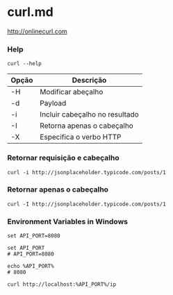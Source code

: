 # curl.md

http://onlinecurl.com

### Help
```properties
curl --help
```

| Opção | Descrição |
|-------|-----------|
-H    | Modificar abeçalho | "Content-type: application/json" |
-d    | Payload | '{"name": "Geilson Ribeiro"}' |
-i    | Incluir cabeçalho no resultado |
-I    | Retorna apenas o cabeçalho |
-X    | Especifica o verbo HTTP |

### Retornar requisição e cabeçalho
```properties
curl -i http://jsonplaceholder.typicode.com/posts/1
```

### Retornar apenas o cabeçalho
```properties
curl -I http://jsonplaceholder.typicode.com/posts/1
```

### Environment Variables in Windows
```properties
set API_PORT=8080
```
```properties
set API_PORT
# API_PORT=8080
```
```properties
echo %API_PORT%
# 8080
```
```properties
curl http://localhost:%API_PORT%/ip
```
